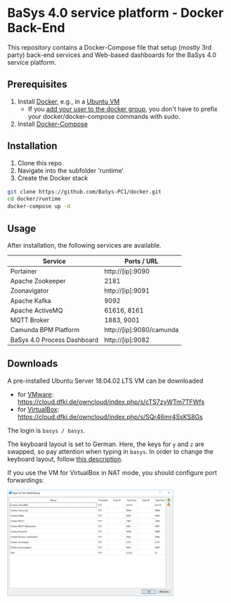 # BaSys 4.0 service platform - Docker Back-End

This repository contains a Docker-Compose file that setup (mostly 3rd party) back-end services and Web-based dashboards for the BaSys 4.0 service platform.

## Prerequisites

 1) Install [Docker](https://docs.docker.com/install/), e.g., in a [Ubuntu VM](https://docs.docker.com/install/linux/docker-ce/ubuntu/)
    * If you [add your user to the docker group](https://docs.docker.com/install/linux/linux-postinstall/), you don't have to prefix your docker/docker-compose commands with sudo.
 2) Install [Docker-Compose](https://docs.docker.com/compose/install/)

## Installation

1) Clone this repo
2) Navigate into the subfolder 'runtime'
3) Create the Docker stack

```bash
git clone https://github.com/BaSys-PC1/docker.git
cd docker/runtime
docker-compose up -d
```

## Usage

After installation, the following services are available.

| Service | Ports / URL |
| ------ | ------ |
| Portainer                   | http://[ip]:9090 |
| Apache Zookeeper            | 2181 | 
| Zoonavigator                | http://[ip]:9091 | 
| Apache Kafka                | 9092 | 
| Apache ActiveMQ             | 61616, 8161 | 
| MQTT Broker                 | 1883, 9001 | 
| Camunda BPM Platform        | http://[ip]:9080/camunda | 
| BaSys 4.0 Process Dashboard | http://[ip]:9082 |

## Downloads

A pre-installed Ubuntu Server 18.04.02 LTS VM can be downloaded
*  for [VMware](https://my.vmware.com/en/web/vmware/free#desktop_end_user_computing/vmware_workstation_player/15_0): https://cloud.dfki.de/owncloud/index.php/s/cTS7zyWTm7TFWfs
*  for [VirtualBox](https://www.virtualbox.org/wiki/Downloads): https://cloud.dfki.de/owncloud/index.php/s/SQr46mr4SsKS8Gs

The login is `basys / basys`.

The keyboard layout is set to German. Here, the keys for `y` and `z` are swapped, so pay attention when typing in `basys`. In order to change the keyboard layout, follow [this description](https://askubuntu.com/questions/342066/how-to-permanently-configure-keyboard).

If you use the VM for VirtualBox in NAT mode, you should configure port forwardings:

<img src='/readme/virtualbox-port-forwardings.png?raw=true' width='75%' height='75%'>

